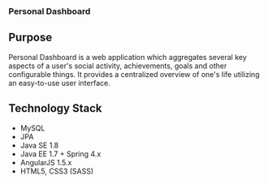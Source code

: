 ### Personal Dashboard

## Purpose
Personal Dashboard is a web application which aggregates several key aspects of a user's social activity, achievements, goals and other configurable things.
It provides a centralized overview of one's life utilizing an easy-to-use user interface.

## Technology Stack
- MySQL
- JPA
- Java SE 1.8
- Java EE 1.7 + Spring 4.x
- AngularJS 1.5.x
- HTML5, CSS3 (SASS)

